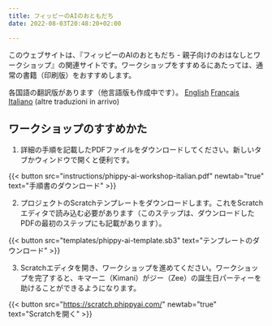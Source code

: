 ```yaml
---
title: フィッピーのAIのおともだち
date: 2022-08-03T20:48:20+02:00

---
```

このウェブサイトは、『フィッピーのAIのおともだち - 親子向けのおはなしとワークショップ』の関連サイトです。ワークショップをすすめるにあたっては、通常の書籍（印刷版）をおすすめします。


各国語の翻訳版があります（他言語版も作成中です）。
[English](https://www.amazon.com/Phippys-AI-Friend-Workshop-Parents/dp/B0CWYF8JT6)
[Français](https://www.amazon.fr/Une-Intelligence-Artificielle-pour-Phippy/dp/1963994000)
[Italiano](https://www.amazon.it/Lamic%C9%99-IA-Phippy-Workshop-genitor%C9%99/dp/1963994027/) (altre traduzioni in arrivo)

## ワークショップのすすめかた

1.  詳細の手順を記載したPDFファイルをダウンロードしてください。新しいタブかウィンドウで開くと便利です。

{{< button src="instructions/phippy-ai-workshop-italian.pdf" newtab="true" text="手順書のダウンロード" >}}

2.  プロジェクトのScratchテンプレートをダウンロードします。これをScratchエディタで読み込む必要があります（このステップは、ダウンロードしたPDFの最初のステップにも記載があります）。

{{< button src="templates/phippy-ai-template.sb3" text="テンプレートのダウンロード" >}}

3. Scratchエディタを開き、ワークショップを進めてください。ワークショップを完了すると、キマーニ（Kimani）がジー（Zee）の誕生日パーティーを助けることができるようになります。

{{< button src="https://scratch.phippyai.com/" newtab="true" text="Scratchを開く" >}}
